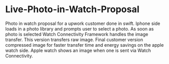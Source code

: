 # Live-Photo-in-Watch-Proposal
Photo in watch proposal for a upwork customer done in swift.
Iphone side loads in a photo library and prompts user to select a photo.
As soon as photo is selected Watch Connectivity Framework handles the image transfer.  This version transfers raw image.  Final customer version compressed image for faster transfer time and energy savings on the apple watch side.
Apple watch shows an image when one is sent via Watch Connectivity.
